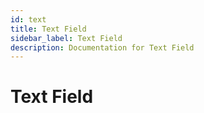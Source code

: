 ```yaml
---
id: text
title: Text Field
sidebar_label: Text Field
description: Documentation for Text Field
---
```


# Text Field
